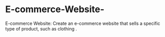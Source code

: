 # E-commerce-Website-
E-commerce Website: Create an e-commerce website that sells a specific type of product, such as clothing .
